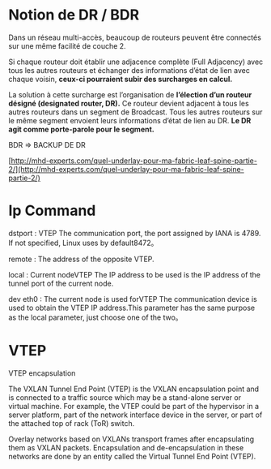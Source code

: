 # Notion de DR / BDR


Dans un réseau multi-accès, beaucoup de routeurs peuvent être connectés sur une même facilité de couche 2.

Si chaque routeur doit établir une adjacence complète (Full Adjacency) avec tous les autres routeurs et échanger des informations d’état de lien avec chaque voisin, <strong>ceux-ci pourraient subir des surcharges en calcul.</strong>


La solution à cette surcharge est l’organisation de <strong>l’élection d’un routeur désigné (designated router, DR).</strong> Ce routeur devient adjacent à tous les autres routeurs dans un segment de Broadcast. Tous les autres routeurs sur le même segment envoient leurs informations d’état de lien au DR. <strong>Le DR agit comme porte-parole pour le segment.</strong>

BDR => BACKUP DE DR



[http://mhd-experts.com/quel-underlay-pour-ma-fabric-leaf-spine-partie-2/](http://mhd-experts.com/quel-underlay-pour-ma-fabric-leaf-spine-partie-2/)


# Ip Command 
dstport : VTEP The communication port, the port assigned by IANA is 4789. If not specified, Linux uses by default8472。

remote : The address of the opposite VTEP.

local : Current nodeVTEP The IP address to be used is the IP address of the tunnel port of the current node.

dev eth0 : The current node is used forVTEP The communication device is used to obtain the VTEP IP address.This parameter has the same purpose as the local parameter, just choose one of the two。

# VTEP

VTEP encapsulation

The VXLAN Tunnel End Point (VTEP) is the VXLAN encapsulation point and is connected to a traffic source which may be a stand-alone server or virtual machine. For example, the VTEP could be part of the hypervisor in a server platform, part of the network interface device in the server, or part of the attached top of rack (ToR) switch.


Overlay networks based on VXLANs transport frames after encapsulating them as VXLAN packets. Encapsulation and de-encapsulation in these networks are done by an entity called the Virtual Tunnel End Point (VTEP).

